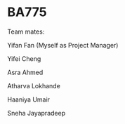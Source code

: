 # BA775
Team mates: 

Yifan Fan (Myself as Project Manager)

Yifei Cheng

Asra Ahmed

Atharva Lokhande

Haaniya Umair

Sneha Jayapradeep
